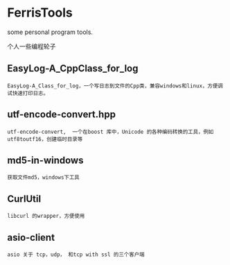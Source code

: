 # FerrisTools
some personal  program tools.

个人一些编程轮子

## EasyLog-A_CppClass_for_log
	EasyLog-A_Class_for_log，一个写日志到文件的Cpp类，兼容windows和linux，方便调试快速打印日志。
	
## 	utf-encode-convert.hpp
	utf-encode-convert,  一个在boost 库中，Unicode 的各种编码转换的工具，例如utf8toutf16，创建临时目录等
	
## md5-in-windows
	获取文件md5，windows下工具
	
## CurlUtil
	libcurl 的wrapper，方便使用 
	
## asio-client
	asio 关于 tcp，udp， 和tcp with ssl 的三个客户端